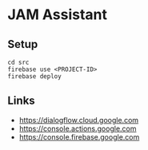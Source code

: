 # JAM Assistant

## Setup
```shell script
cd src
firebase use <PROJECT-ID>
firebase deploy
```

## Links
- https://dialogflow.cloud.google.com
- https://console.actions.google.com
- https://console.firebase.google.com
